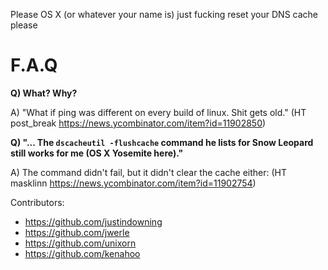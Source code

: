 Please OS X (or whatever your name is) just fucking reset your DNS cache please

F.A.Q
=====
**Q) What? Why?**

A) "What if ping was different on every build of linux. Shit gets old."
 (HT post_break https://news.ycombinator.com/item?id=11902850)

**Q) "... The `dscacheutil -flushcache` command he lists for Snow Leopard still works for me (OS X Yosemite here)."**

A) The command didn't fail, but it didn't clear the cache either: (HT masklinn https://news.ycombinator.com/item?id=11902754)


Contributors:

* https://github.com/justindowning
* https://github.com/jwerle
* https://github.com/unixorn
* https://github.com/kenahoo
